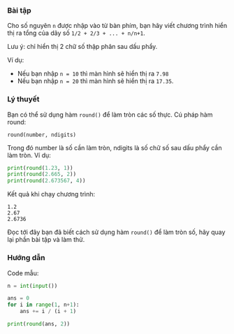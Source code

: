 ### **Bài tập**

Cho số nguyên `n` được nhập vào từ bàn phím, bạn hãy viết chương trình hiển thị ra tổng của dãy số `1/2 + 2/3 + ... + n/n+1`.

Lưu ý: chỉ hiển thị 2 chữ số thập phân sau dấu phẩy.

Ví dụ:

-   Nếu bạn nhập `n = 10` thì màn hình sẽ hiển thị ra `7.98`
-   Nếu bạn nhập `n = 20` thì màn hình sẽ hiển thị ra `17.35`.

### Lý thuyết

Bạn có thể sử dụng hàm `round()` để làm tròn các số thực. Cú pháp hàm round:

``` markup
round(number, ndigits)
```

Trong đó number là số cần làm tròn, ndigits là số chữ số sau dấu phẩy cần làm tròn. Ví dụ:

``` python
print(round(1.23, 1))
print(round(2.665, 2))
print(round(2.673567, 4))
```

Kết quả khi chạy chương trình:

``` markup
1.2
2.67
2.6736
```

Đọc tới đây bạn đã biết cách sử dụng hàm `round()` để làm tròn số, hãy quay lại phần bài tập và làm thử.

### Hướng dẫn

Code mẫu:

``` python
n = int(input())

ans = 0
for i in range(1, n+1):
    ans += i / (i + 1)

print(round(ans, 2))
```
